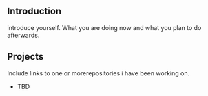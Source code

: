 ## Introduction

introduce yourself. What you are doing now and what you plan to do afterwards.



## Projects

Include links to one or morerepositories i have been working on.

* TBD